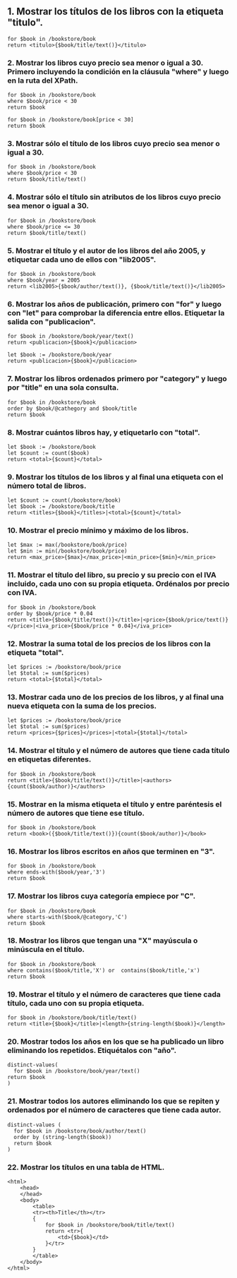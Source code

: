 ## 1.	Mostrar los títulos de los libros con la etiqueta "titulo".
```
for $book in /bookstore/book
return <titulo>{$book/title/text()}</titulo>
```
### 2.	Mostrar los libros cuyo precio sea menor o igual a 30. Primero incluyendo la condición en la cláusula "where" y luego en la ruta del XPath.
```
for $book in /bookstore/book
where $book/price < 30
return $book

for $book in /bookstore/book[price < 30]
return $book
```
### 3.	Mostrar sólo el título de los libros cuyo precio sea menor o igual a 30.
```
for $book in /bookstore/book
where $book/price < 30
return $book/title/text()
```
### 4.	Mostrar sólo el título sin atributos de los libros cuyo precio sea menor o igual a 30.
```
for $book in /bookstore/book
where $book/price <= 30
return $book/title/text()
```
### 5.	Mostrar el título y el autor de los libros del año 2005, y etiquetar cada uno de ellos con "lib2005".
```
for $book in /bookstore/book 
where $book/year = 2005 
return <lib2005>{$book/author/text()}, {$book/title/text()}</lib2005>
```
### 6.	Mostrar los años de publicación, primero con "for" y luego con "let" para comprobar la diferencia entre ellos. Etiquetar la salida con "publicacion".
```
for $book in /bookstore/book/year/text()
return <publicacion>{$book}</publicacion>

let $book := /bookstore/book/year
return <publicacion>{$book}</publicacion>
```
### 7.	Mostrar los libros ordenados primero por "category" y luego por "title" en una sola consulta.
```
for $book in /bookstore/book
order by $book/@cathegory and $book/title
return $book
```
### 8.	Mostrar cuántos libros hay, y etiquetarlo con "total".
```
let $book := /bookstore/book
let $count := count($book)
return <total>{$count}</total>
```
### 9.	Mostrar los títulos de los libros y al final una etiqueta con el número total de libros.
```
let $count := count(/bookstore/book)
let $book := /bookstore/book/title
return <titles>{$book}</titles>|<total>{$count}</total>
```
### 10.	Mostrar el precio mínimo y máximo de los libros.
```
let $max := max(/bookstore/book/price)
let $min := min(/bookstore/book/price)
return <max_price>{$max}</max_price>|<min_price>{$min}</min_price>
```
### 11.	Mostrar el título del libro, su precio y su precio con el IVA incluido, cada uno con su propia etiqueta. Ordénalos por precio con IVA.
```
for $book in /bookstore/book 
order by $book/price * 0.04
return <title>{$book/title/text()}</title>|<price>{$book/price/text()}</price>|<iva_price>{$book/price * 0.04}</iva_price>
```
### 12.	Mostrar la suma total de los precios de los libros con la etiqueta "total".
```
let $prices := /bookstore/book/price
let $total := sum($prices)
return <total>{$total}</total>
```
### 13.	Mostrar cada uno de los precios de los libros, y al final una nueva etiqueta con la suma de los precios.
```
let $prices := /bookstore/book/price
let $total := sum($prices)
return <prices>{$prices}</prices>|<total>{$total}</total>
```
### 14.	Mostrar el título y el número de autores que tiene cada título en etiquetas diferentes.
```
for $book in /bookstore/book
return <title>{$book/title/text()}</title>|<authors>{count($book/author)}</authors>
```
### 15.	Mostrar en la misma etiqueta el título y entre paréntesis el número de autores que tiene ese título.
```
for $book in /bookstore/book
return <book>({$book/title/text()}){count($book/author)}</book>
```
### 16.	Mostrar los libros escritos en años que terminen en "3".
```
for $book in /bookstore/book
where ends-with($book/year,'3')
return $book
```
### 17.	Mostrar los libros cuya categoría empiece por "C".
```
for $book in /bookstore/book
where starts-with($book/@category,'C')
return $book
```
### 18.	Mostrar los libros que tengan una "X" mayúscula o minúscula en el título.
```
for $book in /bookstore/book
where contains($book/title,'X') or  contains($book/title,'x')
return $book
```
### 19.	Mostrar el título y el número de caracteres que tiene cada título, cada uno con su propia etiqueta.
```
for $book in /bookstore/book/title/text()
return <title>{$book}</title>|<length>{string-length($book)}</length>
```
### 20.	Mostrar todos los años en los que se ha publicado un libro eliminando los repetidos. Etiquétalos con "año".
```
distinct-values(
  for $book in /bookstore/book/year/text()
return $book
)
```
### 21.	Mostrar todos los autores eliminando los que se repiten y ordenados por el número de caracteres que tiene cada autor.
```
distinct-values (
  for $book in /bookstore/book/author/text()
  order by (string-length($book))
  return $book
)
```
### 22.	Mostrar los títulos en una tabla de HTML.
```
<html>
    <head>
    </head>
    <body>
        <table>
        <tr><th>Title</th></tr>
        {
            for $book in /bookstore/book/title/text()
            return <tr>{
                <td>{$book}</td>
            }</tr>
        }
        </table>
    </body>
</html>
```
 
